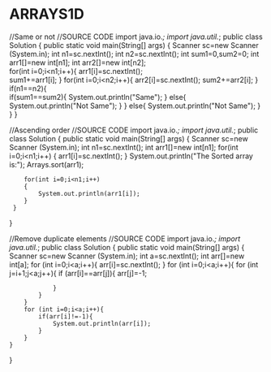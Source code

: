 # ARRAYS1D
//Same or not
//SOURCE CODE
import java.io.*;
import java.util.*;
public class Solution {
    public static void main(String[] args) {
        Scanner sc=new Scanner (System.in);
        int n1=sc.nextInt();
        int n2=sc.nextInt();
        int sum1=0,sum2=0;
        int arr1[]=new int[n1];
        int arr2[]=new int[n2];        
        for(int i=0;i<n1;i++){
                arr1[i]=sc.nextInt();  
                sum1+=arr1[i];
            }
        for(int i=0;i<n2;i++){
                arr2[i]=sc.nextInt();
                sum2+=arr2[i];
        }       
        if(n1==n2){            
            if(sum1==sum2){
                System.out.println("Same");
            }
            else{
                System.out.println("Not Same");
            }
        }
        else{
            System.out.println("Not Same");
        }    
      }
}

//Ascending order
//SOURCE CODE
import java.io.*;
import java.util.*;
public class Solution {
    public static void main(String[] args) {
        Scanner sc=new Scanner (System.in);
        int n1=sc.nextInt();
        int arr1[]=new int[n1];
        for(int i=0;i<n1;i++)
        {
            arr1[i]=sc.nextInt();
        }
        System.out.println("The Sorted array is:");
        Arrays.sort(arr1);
        
        for(int i=0;i<n1;i++)
        {
            System.out.println(arr1[i]);
        }
     }
}

//Remove duplicate elements
//SOURCE CODE
import java.io.*;
import java.util.*;
public class Solution {
    public static void main(String[] args) {
        Scanner sc=new Scanner (System.in);
        int a=sc.nextInt();
        int arr[]=new int[a];
        for (int i=0;i<a;i++){
            arr[i]=sc.nextInt();
        }
        for (int i=0;i<a;i++){
            for (int j=i+1;j<a;j++){
                if (arr[i]==arr[j]){
                    arr[j]=-1;
                    
                }
            }
        }
        for (int i=0;i<a;i++){
            if(arr[i]!=-1){
                System.out.println(arr[i]);
            }
        }        
    }
}
